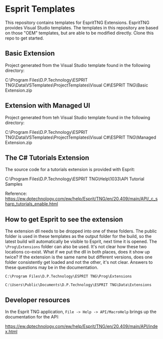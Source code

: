# Esprit Templates

This repository contains templates for EspritTNG Extensions.  EspritTNG provides Visual Studio templates.  The templates in this repository are based on those "OEM" templates, but are able to be modified directly.  Clone this repo to get started.

## Basic Extension

Project generated from the Visual Studio template found in the following directory:

C:\Program Files\D.P.Technology\ESPRIT TNG\Data\VSTemplates\ProjectTemplates\Visual C#\ESPRIT TNG\Basic Extension.zip

## Extension with Managed UI

Project generated from teh Visual Studio template found in the following directory:

C:\Program Files\D.P.Technology\ESPRIT TNG\Data\VSTemplates\ProjectTemplates\Visual C#\ESPRIT TNG\Managed Extension.zip

## The C# Tutorials Extension

The source code for a tutorials extension is provided with Esprit:

C:\Program Files\D.P.Technology\ESPRIT TNG\Help\1033\API Tutorial Samples

Reference: https://ew.dptechnology.com/ew/help/Esprit/TNG/en/20.409/main/API/_c_sharp_tutorials_enable.html

## How to get Esprit to see the extension

The extension dll needs to be dropped into one of these folders.  The public folder is used in these templates as the output folder for the build, so the latest build will automatically be visible to Esprit, next time it is opened.  The `\Prog\Extensions` folder can also be used.  It's not clear how these two locations co-exist.  What if we put the dll in both places, does it show up twice?  If the extension is the same name but different versions, does one folder consistently get loaded and not the other, it's not clear.  Answers to these questions may be in the documentation. 

`C:\Program Files\D.P.Technology\ESPRIT TNG\Prog\Extensions`

`C:\Users\Public\Documents\D.P.Technology\ESPRIT TNG\Data\Extensions`

## Developer resources

In the Esprit TNG application, `File -> Help -> API/MacroHelp` brings up the documentation for the API:

https://ew.dptechnology.com/ew/help/Esprit/TNG/en/20.409/main/API/index.html
